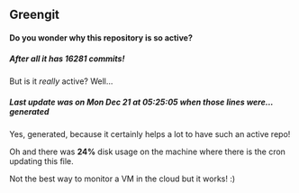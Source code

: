 ## Greengit

#### Do you wonder why this repository is so active?

##### After all it has 16281 commits!

But is it *really* active? Well...

##### Last update was on Mon Dec 21 at 05:25:05 when those lines were... generated

Yes, generated, because it certainly helps a lot to have such an active repo!

Oh and there was **24%** disk usage on the machine
where there is the cron updating this file.

Not the best way to monitor a VM in the cloud but it works! :)
